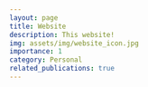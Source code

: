 ```yaml
---
layout: page
title: Website 
description: This website!
img: assets/img/website_icon.jpg
importance: 1
category: Personal
related_publications: true
---
```



